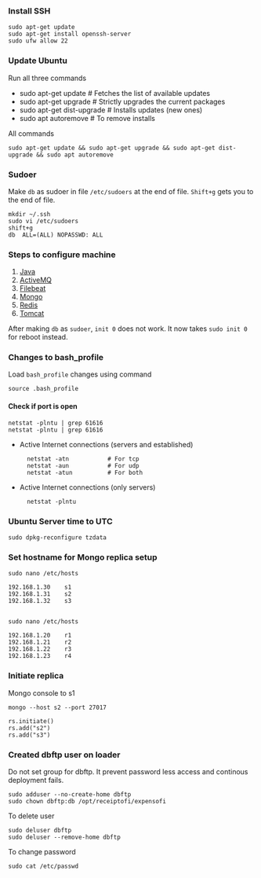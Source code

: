 ### Install SSH
    
    sudo apt-get update
    sudo apt-get install openssh-server
    sudo ufw allow 22
    
### Update Ubuntu
Run all three commands
    
- sudo apt-get update        # Fetches the list of available updates
- sudo apt-get upgrade       # Strictly upgrades the current packages
- sudo apt-get dist-upgrade  # Installs updates (new ones)
- sudo apt autoremove        # To remove installs 

All commands 

    sudo apt-get update && sudo apt-get upgrade && sudo apt-get dist-upgrade && sudo apt autoremove

### Sudoer
Make `db` as sudoer in file `/etc/sudoers` at the end of file. `Shift+g` gets you to the end of file.

    mkdir ~/.ssh
    sudo vi /etc/sudoers
    shift+g
    db  ALL=(ALL) NOPASSWD: ALL
    
### Steps to configure machine
    
01. [Java](java.md)
02. [ActiveMQ](activemq.md)
03. [Filebeat](filebeat.md)
04. [Mongo](mongo.md)
05. [Redis](redis.md)
06. [Tomcat](tomcat.md)
    
After making `db` as `sudoer`, `init 0` does not work. It now takes `sudo init 0` for reboot instead.
### Changes to bash_profile
Load `bash_profile` changes using command

    source .bash_profile

#### Check if port is open 
    
    netstat -plntu | grep 61616
    netstat -plntu | grep 61616
    
- Active Internet connections (servers and established)
    
        netstat -atn           # For tcp
        netstat -aun           # For udp
        netstat -atun          # For both

- Active Internet connections (only servers)
    
        netstat -plntu
    
### Ubuntu Server time to UTC
    
    sudo dpkg-reconfigure tzdata    
    
### Set hostname for Mongo replica setup
    
    sudo nano /etc/hosts
    
    192.168.1.30    s1
    192.168.1.31    s2
    192.168.1.32    s3
    
    
    sudo nano /etc/hosts
        
    192.168.1.20    r1
    192.168.1.21    r2
    192.168.1.22    r3
    192.168.1.23    r4
    
### Initiate replica
Mongo console to s1   
 
    mongo --host s2 --port 27017
    
    rs.initiate()
    rs.add("s2")
    rs.add("s3")
    
### Created dbftp user on loader
Do not set group for dbftp. It prevent password less access and continous deployment fails.  

    sudo adduser --no-create-home dbftp
    sudo chown dbftp:db /opt/receiptofi/expensofi
    
To delete user
    
    sudo deluser dbftp
    sudo deluser --remove-home dbftp
    
To change password
    
    sudo cat /etc/passwd